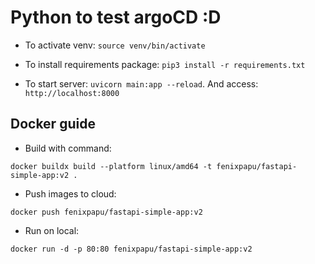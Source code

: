 # Python to test argoCD :D

- To activate venv: `source venv/bin/activate`

- To install requirements package: `pip3 install -r requirements.txt`

- To start server: `uvicorn main:app --reload`. And access: `http://localhost:8000`

## Docker guide

- Build with command:

```
docker buildx build --platform linux/amd64 -t fenixpapu/fastapi-simple-app:v2 .
```

- Push images to cloud:

```
docker push fenixpapu/fastapi-simple-app:v2
```

- Run on local:

```
docker run -d -p 80:80 fenixpapu/fastapi-simple-app:v2
```
